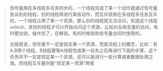 > 信号量用在多线程多任务同步的，一个线程完成了某一个动作就通过信号量告诉别的线程，别的线程再进行某些动作，而互斥锁用在多线程多任务互斥的，一个线程占用了某一个资源，那么别的线程就无法访问，知道这个线程unlock，其他的线程才可以开始访问这个资源，比如对全局变量的访问，有时要加锁，操作完了，在解锁。有的时候锁和信号量会同时使用的。
> 
> 也就是说，信号量不一定是锁定某一个资源，而是流程上的概念，比如：有A,B两个线程，B线程要等A线程完成某一任务之后再进行下面的步骤，这个任务并不一定是锁定某一个资源，还可以是进行一些计算或者数据处理之类。而线程互斥量则是“锁定某一资源”两者